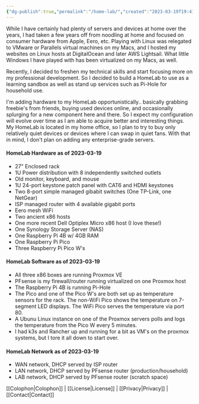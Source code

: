 ```yaml
---
{"dg-publish":true,"permalink":"/home-lab/","created":"2023-03-19T19:41:40.835-04:00","updated":"2023-03-20T00:23:53.951-04:00"}
---
```



While I have certainly had plenty of servers and devices at home over the years, I had taken a few years off from noodling at home and focused on consumer hardware from Apple, Eero, etc.  Playing with Linux was relegated to VMware or Parallels virtual machines on my Macs, and I hosted my websites on Linux hosts at DigitalOcean and later AWS Lightsail.  What little Windows I have played with has been virtualized on my Macs, as well.

Recently, I decided to freshen my technical skills and start focusing more on my professional development.  So I decided to build a HomeLab to use as a learning sandbox as well as stand up services such as Pi-Hole for household use.

I'm adding hardware to my HomeLab opportunistically..  basically grabbing freebie's from friends, buying used devices online, and occasionally splurging for a new component here and there.  So I expect my configuration will evolve over time as I am able to acquire better and interesting things.  My HomeLab is located in my home office, so I plan to try to buy only relatively quiet devices or devices where I can swap in quiet fans.  With that in mind, I don't plan on adding any enterprise-grade servers.

#### HomeLab Hardware as of 2023-03-19

- 27" Enclosed rack
- 1U Power distribution with 8 independently switched outlets
- Old monitor, keyboard, and mouse
- 1U 24-port keystone patch panel with CAT6 and HDMI keystones
- Two 8-port simple managed gibabit switches (One TP-Link, one NetGear)
- ISP managed router with 4 available gigabit ports
- Eero mesh WiFi
- Two ancient x86 hosts
- One more recent Dell Optiplex Micro x86 host (I love these!)
- One Synology Storage Server (NAS)
- One Raspberry Pi 4B w/ 4GB RAM
- One Raspberry Pi Pico
- Three Raspberry Pi Pico W's

#### HomeLab Software as of 2023-03-19

- All three x86 boxes are running Proxmox VE
- PFsense is my firewall/router running virtualized on one Proxmox host
- The Raspberry Pi 4B is running Pi-Hole
- The Pico and one of the Pico W's are both set up as temperature sensors for the rack.  The non-WiFi Pico shows the temperature on 7-segment LED displays.  The WiFi Pico serves the temperature via port 80.
- A Ubunu Linux instance on one of the Proxmox servers polls and logs the temperature from the Pico W every 5 minutes.
- I had k3s and Rancher up and running for a bit as VM's on the proxmox systems, but I tore it all down to start over.

#### HomeLab Network as of 2023-03-19
- WAN network, DHCP served by ISP router
- LAN network, DHCP served by PFsense router (production/household)
- LAB network, DHCP served by PFsense router (scratch space)

[[Colophon\|Colophon]] | [[License\|License]] | [[Privacy\|Privacy]] | [[Contact\|Contact]]